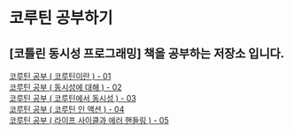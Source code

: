 # 코루틴 공부하기
<h2>[코틀린 동시성 프로그래밍] 책을 공부하는 저장소 입니다.</h2>

[코루틴 공부 ( 코루틴이란 ) - 01](./CoroutineStudy/study_01.md) </br>
[코루틴 공부 ( 동시성에 대해 ) - 02](./CoroutineStudy/study_02.md) </br>
[코루틴 공부 ( 코루틴에서 동시성 ) - 03](./CoroutineStudy/study_03.md) </br>
[코루틴 공부 ( 코루틴 인 액션 ) - 04](./CoroutineStudy/study_04.md) </br>
[코루틴 공부 ( 라이프 사이클과 에러 핸들링 ) - 05](./CoroutineStudy/study_05.md) </br>


